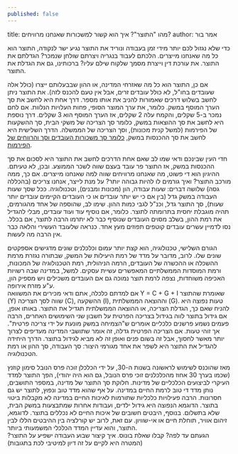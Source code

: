 ```yaml
---
published: false
---
```

title: מהו "התוצר"? איך הוא קשור למשכורות שאנחנו מרוויחים?
author: אמר בור

כדי שלא נגזול לכם יותר מידי זמן בעבודה ונוריד את התוצר נגיע ישר לנקודה, התוצר הוא כל מה שאנחנו מייצרים. הלכתם לעבוד בנגריה ויצרתם שולחן שנמכר? הגדלתם את התוצר. את עורכת דין וייצרת מסמך שלקוח שילם עליו? ברכותינו, גם את הגדלת את התוצר.

אם כן, התוצר הוא כל מה שאזרחי המדינה, או ההון שבבעלותם ייצרו (כולל אלה שעובדים בחו"ל, לא כולל עובדים זרים, אבל אין טעם להכנס לזה). את התוצר ניתן לחשב בשלוש דרכים שאמורות להניב את אותו מספר. דרך אחת היא לחשב את סך הערך המוסף במשק. כלומר, את ערך המוצר הסופי, פחות העלויות הנלוות. אם לחם נמכר ב-5 שקלים, והקמח עלה 2 שקלים, אז הערך המוסף הוא 3 שקלים. דרך נוספת היא לחשב את סך ההוצאות במשק, כלומר סך הצריכה של משקי הבית, סך ההשקעות של הפירמות (למשל קנית מכונות), וסך הצריכה של הממשלה. הדרך השלישית היא לחשב את סך ההכנסות במשק, [כלומר סך משכורות העובדים וסך והרווחים של הפירמות](http://www.imf.org/external/pubs/ft/fandd/basics/gdp.htm).

חדי העין שבינכם ודאי שמו לב שאם אחת הדרכים לחשב את התוצר היא לסכום את סך ההכנסות במשק, אז התוצר פר עובד בעצם שווה לשכר הממוצע. ובכן, לא טעיתם. ההיגיון הוא די פשוט, מה שאנחנו מרוויחים שווה למה שאנחנו מייצרים. אם כך, ממה מורכב התוצר? ואיך גורמים לו להיות גבוהה יותר? על מנת לייצר, אנחנו צריכים (בהכללה גסה) שלושה דברים: שעות עבודה, הון (מכונות ומבנים), וטכנולוגיה. ככל שסך שעות העבודה במשק גדל (בין אם כי יש יותר עובדים או כי העובדים הקיימים עובדים יותר שעות), סך התוצר גדל, וכנ"ל לגבי כמות ההון. שימו לב, שהוספה של אחד מהגורמים, תהיה מוגבלת יחסית בתרומתה לתוצר. כלומר, אם נוסיף עוד ועוד עובדים, מבלי להגדיל את רמת ההון, בשלב מסוים העובדים שנוסיף כבר לא יתרמו הרבה לתוצר, אם בכלל. נסו לדמיין עשרים עובדים קוטפים תפוזים מעץ אחד. כנראה שלעובד העשירי והלאה כבר אין הרבה מה לעשות.

הגורם השלישי, טכנולוגיה, הוא קצת יותר עמום וכלכלנים שונים מדגישים אספקטים שונים שלו. לרוב, מדובר על מדד של רמת היעילות של המשק, שבתורה נגזרת מרמת ההשכלה או ההכשרה של העובדים, הרמה הניהולית, רמת הטכנולוגיה של המכונות, ורמת המוסדות הממשלתיים המאפשרים עשיית עסקים. למשל, במדינה שבה רשויות האכיפה משוחדות, נצפה לרמת תוצר נמוכה גם אם העובדים משכילים ויש מספיק הון, ע"ע מזרח אירופה.  
אם למדתם כלכלה, אתם ודאי מכירים את המשוואה Y = C + G + I שאומרת שהתוצר (Y) שווה לסך הצריכה (C), ההשקעה (I), וההוצאה הממשלתית (G). טעות נפוצה היא להניח שאם כך, הגדלת הצריכה, או ההוצאה הממשלתית תגדיל את התוצר. באותו אופן, אם גידול בתוצר לווה בגידול בצריכה הפרטית על חשבון שני השימושים האחרים, הרבה פעמים נשמע פרשנים כלכליים אומרים ש"הצמיחה במשק מונעת על ידי צריכה פרטית". אך זוהי טעות. אם הצריכה הפרטית גדלה, זה אומר שתושבי המדינה מעדיפים לצרוך יותר מאשר לחסוך, אבל זה בשום פנים ואופן זה לא מביא לגידול בתוצר. הדרך היחידה להגדיל את התוצר היא לשפר את אחד מגורמי היצור: סך העבודה, סך ההון או רמת הטכנולוגיה.

מאז שהוכנס לשימוש לראשונה בשנות ה-30, על ידי הכלכלן זוכה פרס הנובל סימון קוזנץ (שכמו בערך 30 אחוז מהכלכלנים זוכי פרס הנובל, גם הוא היה יהודי), הפך התוצר למדד העיקרי לביצועים הכלכליים של מדינות. חלוקת סך התוצר של מדינה, במספר התושבים, נותן מדד די טוב לרמת החיים במדינה. על אף שהוא מדד טוב ונפוץ, לתוצר יש גם חסרונות. הרבה פעילויות כלכליות שתורמות לאיכות החיים במדינה לא מקבלות ביטוי בתוצר. הדוגמא הנפוצה היא גידול ילדים, ועבודות אחרות שמתבצעות במשק הבית, שלא בתשלום. בנוסף, היבטים חשובים של איכות החיים לא נכללים בתוצר. לדוגמא, זיהום אוויר, תוחלת חיים או אי-שוויון. עם זאת, לרוב יש קורלציה בין ההיבטים הללו לבין התוצר, והוא עדיין המדד הכלכלי המשמעותי ביותר.  
הגעתם עד לפה? קבלו שאלת בונוס. איך קיצור שבוע העבודה ישפיע על התוצר? (המטרה היא לקיים על זה דיון למיטיבי לכת בתגובות)


